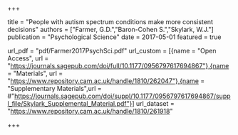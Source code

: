 +++

title = "People with autism spectrum conditions make more consistent decisions"
authors = ["Farmer, G.D.","Baron-Cohen S.","Skylark, W.J."]
publication = "Psychological Science"
date = 2017-05-01
featured = true

url_pdf = "pdf/Farmer2017PsychSci.pdf"
url_custom = [{name = "Open Access", url = "https://journals.sagepub.com/doi/full/10.1177/0956797617694867"},{name = "Materials", url = "https://www.repository.cam.ac.uk/handle/1810/262047"},{name = "Supplementary Materials",url = #"https://journals.sagepub.com/doi/suppl/10.1177/0956797617694867/suppl_file/Skylark_Supplemental_Material.pdf"}]
url_dataset = "https://www.repository.cam.ac.uk/handle/1810/261918"



+++
